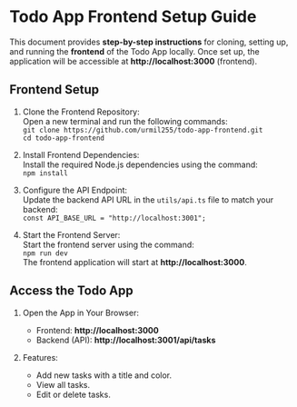 # **Todo App Frontend Setup Guide**

This document provides **step-by-step instructions** for cloning, setting up, and running the **frontend** of the Todo App locally. Once set up, the application will be accessible at **http://localhost:3000** (frontend).

## **Frontend Setup**
1. Clone the Frontend Repository:  
   Open a new terminal and run the following commands:  
   `git clone https://github.com/urmil255/todo-app-frontend.git`  
   `cd todo-app-frontend`  

2. Install Frontend Dependencies:  
   Install the required Node.js dependencies using the command:  
   `npm install`  

3. Configure the API Endpoint:  
   Update the backend API URL in the `utils/api.ts` file to match your backend:  
   `const API_BASE_URL = "http://localhost:3001";`  

4. Start the Frontend Server:  
   Start the frontend server using the command:  
   `npm run dev`  
   The frontend application will start at **http://localhost:3000**.

## **Access the Todo App**
1. Open the App in Your Browser:  
   - Frontend: **http://localhost:3000**  
   - Backend (API): **http://localhost:3001/api/tasks**  

2. Features:  
   - Add new tasks with a title and color.  
   - View all tasks.  
   - Edit or delete tasks.
